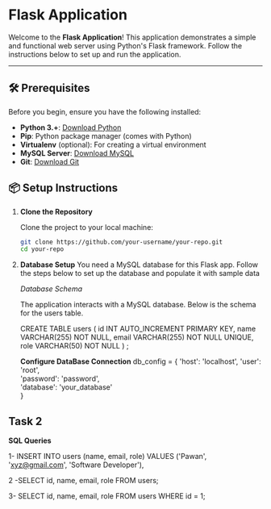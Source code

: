 # Flask Application

Welcome to the **Flask Application**! This application demonstrates a simple and functional web server using Python's Flask framework. Follow the instructions below to set up and run the application.

---

## 🛠️ Prerequisites

Before you begin, ensure you have the following installed:

- **Python 3.+**: [Download Python](https://www.python.org/downloads/)
- **Pip**: Python package manager (comes with Python)
- **Virtualenv** (optional): For creating a virtual environment
- **MySQL Server**: [Download MySQL](https://dev.mysql.com/downloads/installer/)
- **Git**: [Download Git](https://git-scm.com/downloads)

## 📦 Setup Instructions

1. **Clone the Repository**

   Clone the project to your local machine:
   ```bash
   git clone https://github.com/your-username/your-repo.git
   cd your-repo


2. **Database Setup**
    You need a MySQL database for this Flask app. Follow the steps 
     below to set up the database and populate it with sample data

     *Database Schema*

      The application interacts with a MySQL database. Below is the 
      schema for the users table.

    CREATE TABLE users (
    id INT AUTO_INCREMENT PRIMARY KEY,
    name VARCHAR(255) NOT NULL,
    email VARCHAR(255) NOT NULL UNIQUE,
    role VARCHAR(50) NOT NULL
     ) ;

     
    

    **Configure DataBase Connection**
    db_config = {
    'host': 'localhost',
    'user': 'root',  
    'password': 'password',  
    'database': 'your_database'  
}



##  Task 2 

  **SQL Queries**

  
  1- INSERT INTO users (name, email, role)
    VALUES
    ('Pawan', 'xyz@gmail.com', 'Software 
      Developer'),

  2 -SELECT id, name, email, role FROM users;

  3- SELECT id, name, email, role FROM users 
    WHERE id = 1;








